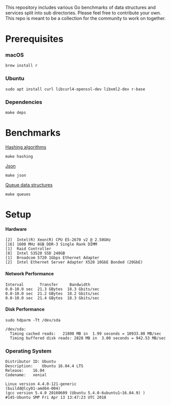 This repository includes various Go benchmarks of data structures and services split into sub directories. Please feel free to contribute your own. This repo is meant to be a collection for the community to work on together.

# Prerequisites
### macOS
```
brew install r
```

### Ubuntu
```
sudo apt install curl libcurl4-openssl-dev libxml2-dev r-base
```

### Dependencies
```
make deps
```

# Benchmarks
[Hashing algorithms](https://github.com/kellabyte/go-benchmarks/tree/master/hashing)
```
make hashing
```

[Json](https://github.com/kellabyte/go-benchmarks/tree/master/json)
```
make json
```

[Queue data structures](https://github.com/kellabyte/go-benchmarks/tree/master/queues)
```
make queues
```
# Setup
#### Hardware
```
[2]  Intel(R) Xeon(R) CPU E5-2670 v2 @ 2.50GHz
[16] 1600 MHz 8GB DDR-3 Single Rank DIMM
[1]  Raid Controller
[8]  Intel S3520 SSD 240GB
[1]  Broadcom 5720 1Gbps Ethernet Adapter
[2]  Intel Ethernet Server Adapter X520 10GbE Bonded (20GbE)
```

#### Network Performance
```
Interval       Transfer     Bandwidth
0.0-10.0 sec  21.3 GBytes  18.3 Gbits/sec
0.0-10.0 sec  21.2 GBytes  18.2 Gbits/sec
0.0-10.0 sec  21.4 GBytes  18.3 Gbits/sec
```

#### Disk Performance
```
sudo hdparm -Tt /dev/sda

/dev/sda:
  Timing cached reads:   21800 MB in  1.99 seconds = 10933.80 MB/sec
  Timing buffered disk reads: 2828 MB in  3.00 seconds = 942.53 MB/sec
```

### Operating System
```
Distributor ID:	Ubuntu
Description:	Ubuntu 16.04.4 LTS
Release:	16.04
Codename:	xenial

Linux version 4.4.0-121-generic 
(buildd@lcy01-amd64-004) 
(gcc version 5.4.0 20160609 (Ubuntu 5.4.0-6ubuntu1~16.04.9) ) 
#145-Ubuntu SMP Fri Apr 13 13:47:23 UTC 2018
```
